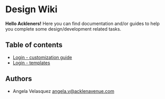 # Design Wiki 

**Hello Ackleners!** 
Here you can find documentation and/or guides to help you complete some design/development related tasks.

## Table of contents 

- [Login - customization guide](https://github.com/AngelaMeow/Design-wiki/wiki/Auth0---customization-guide)
- [Login - templates](https://github.com/AngelaMeow/Design-wiki/wiki/Auth0-Login-templates)
 
 
## Authors 

- Angela Velasquez <angela.v@acklenavenue.com>
